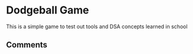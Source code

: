 # Dodgeball Game

This is a simple game to test out tools and DSA concepts learned in school

## Comments
